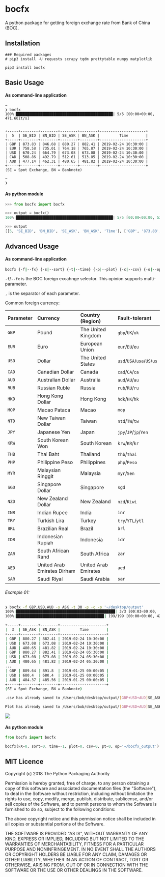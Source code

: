 # bocfx
A python package for getting foreign exchange rate from Bank of China (BOC).


## Installation

```
### Required packages
# pip3 install -U requests scrapy tqdm prettytable numpy matplotlib

pip3 install bocfx
```

## Basic Usage
#### As command-line application

```
~
❯ bocfx                        
100%|████████████████████████████████████████████| 5/5 [00:00<00:00, 471.66it/s]


+-----+--------+--------+--------+--------+---------------------+
|  5  | SE_BID | BN_BID | SE_ASK | BN_ASK |         Time        |
+-----+--------+--------+--------+--------+---------------------+
| GBP | 873.83 | 846.68 | 880.27 | 882.41 | 2019-02-24 10:30:00 |
| EUR | 758.58 | 735.01 | 764.18 | 765.87 | 2019-02-24 10:30:00 |
| USD | 670.24 | 664.79 | 673.08 | 673.08 | 2019-02-24 10:30:00 |
| CAD | 508.86 | 492.79 | 512.61 | 513.85 | 2019-02-24 10:30:00 |
| AUD | 477.14 | 462.31 | 480.65 | 481.82 | 2019-02-24 10:30:00 |
+-----+--------+--------+--------+--------+---------------------+
(SE = Spot Exchange, BN = Banknote)

~
❯ 
```

#### As python module

```python
>>> from bocfx import bocfx

>>> output = bocfx()
100%|████████████████████████████████████████████| 5/5 [00:00<00:00, 532.87it/s]

>>> output
[[5, 'SE_BID', 'BN_BID', 'SE_ASK', 'BN_ASK', 'Time'], ['GBP', '873.83', '846.68', '880.27', '882.41', '2019-02-24 10:30:00'], ['EUR', '758.58', '735.01', '764.18', '765.87', '2019-02-24 10:30:00'], ['USD', '670.24', '664.79', '673.08', '673.08', '2019-02-24 10:30:00'], ['CAD', '508.86', '492.79', '512.61', '513.85', '2019-02-24 10:30:00'], ['AUD', '477.14', '462.31', '480.65', '481.82', '2019-02-24 10:30:00']]
```

## Advanced Usage
#### As command-line application

```Bash
bocfx {-f|--fx} {-s|--sort} {-t|--time} {-p|--plot} {-c|--csv} {-o|--op}
```

`-f`/`--fx` is the BOC foreign excahnge selector. This opinion supports multi-parameter.

`,` is the separator of each parameter.

Common foreign currency:

Parameter | Currency | Country (Region) | Fault-tolerant
:-|:-|:-|:-
`GBP` | Pound | The United Kingdom | `gbp`/`UK`/`uk`
`EUR` | Euro | European Union | `eur`/`EU`/`eu`
`USD` | Dollar | The United States | `usd`/`USA`/`usa`/`US`/`us`
`CAD` | Canadian Dollar | Canada | `cad`/`CA`/`ca`
`AUD` | Australian Dollar | Australia | `aud`/`AU`/`au`
`RUB` | Russian Ruble | Russia | `rub`/`RU`/`ru`
`HKD` | Hong Kong Dollar | Hong Kong | `hdk`/`HK`/`hk`
`MOP` | Macao Pataca | Macao | `mop`
`NTD` | New Taiwan Dollar | Taiwan | `ntd`/`TW`/`tw`
`JPY` | Japanese Yen | Japan | `jpy`/`JP`/`jp`/`Yen`
`KRW` | South Korean Won | South Korean | `krw`/`KR`/`kr`
`THB` | Thai Baht | Thailand | `thb`/`Thai`
`PHP` | Philippine Peso | Philippines | `php`/`Peso`
`MYR` | Malaysian Ringgit | Malaysia | `myr`/`Sen`
`SGD` | Singapore Dollar | Singapore | `sgd`
`NZD` | New Zealand Dollar | New Zealand | `nzd`/`Kiwi`
`INR` | Indian Rupee | India | `inr`
`TRY` | Turkish Lira | Turkey | `try`/`YTL`/`ytl`
`BRL` | Brazilian Real | Brazil | `brl`
`IDR` | Indonesian Rupiah | Indonesia | `idr`
`ZAR` | South African Rand | South Africa | `zar`
`AED` | United Arab Emirates Dirham | United Arab Emirates | `aed`
`SAR` | Saudi Riyal | Saudi Arabia | `sar`




###### Example 01:

```Bash
❯ bocfx -f GBP,USD,AUD -s ASK -t 30 -p -c -o '~/desktop/output'
100%|█████████████████████████████████████████████| 3/3 [00:03<00:00,  1.08s/it]
100%|████████████████████████████████████████| 199/199 [00:00<00:00, 422.62it/s]

+-----+--------+--------+---------------------+
|  3  | SE_ASK | BN_ASK |         Time        |
+-----+--------+--------+---------------------+
| GBP | 880.27 | 882.41 | 2019-02-24 10:30:00 |
| USD | 673.08 | 673.08 | 2019-02-24 10:30:00 |
| AUD | 480.65 | 481.82 | 2019-02-24 10:30:00 |
| GBP | 880.27 | 882.41 | 2019-02-24 05:30:00 |
| USD | 673.08 | 673.08 | 2019-02-24 05:30:00 |
| AUD | 480.65 | 481.82 | 2019-02-24 05:30:00 |
...
| GBP | 889.64 | 891.8  | 2019-01-25 00:00:05 |
| USD | 680.4  | 680.4  | 2019-01-25 00:00:05 |
| AUD | 484.37 | 485.56 | 2019-01-25 00:00:05 |
+-----+--------+--------+---------------------+
(SE = Spot Exchange, BN = Banknote)

.csv has already saved to /Users/bob/desktop/output/[GBP+USD+AUD]SE_ASK+BN_ASK_2019-01-25_2019-02-24.csv

Plot has already saved to /Users/bob/desktop/output/[GBP+USD+AUD]SE_ASK+BN_ASK_2019-01-25_2019-02-24.png
```
![](https://github.com/bobleer/bocfx/raw/master/images/%5BGBP%2BUSD%2BAUD%5DSE_ASK%2BBN_ASK_2019-01-25_2019-02-24.png)

#### As python module

```python
from bocfx import bocfx

bocfx(FX=0, sort=0, time=-1, plot=0, csv=0, pt=0, op='~/bocfx_output')
```

## MIT Licence

Copyright (c) 2018 The Python Packaging Authority

Permission is hereby granted, free of charge, to any person obtaining a copy
of this software and associated documentation files (the "Software"), to deal
in the Software without restriction, including without limitation the rights
to use, copy, modify, merge, publish, distribute, sublicense, and/or sell
copies of the Software, and to permit persons to whom the Software is
furnished to do so, subject to the following conditions:

The above copyright notice and this permission notice shall be included in all
copies or substantial portions of the Software.

THE SOFTWARE IS PROVIDED "AS IS", WITHOUT WARRANTY OF ANY KIND, EXPRESS OR
IMPLIED, INCLUDING BUT NOT LIMITED TO THE WARRANTIES OF MERCHANTABILITY,
FITNESS FOR A PARTICULAR PURPOSE AND NONINFRINGEMENT. IN NO EVENT SHALL THE
AUTHORS OR COPYRIGHT HOLDERS BE LIABLE FOR ANY CLAIM, DAMAGES OR OTHER
LIABILITY, WHETHER IN AN ACTION OF CONTRACT, TORT OR OTHERWISE, ARISING FROM,
OUT OF OR IN CONNECTION WITH THE SOFTWARE OR THE USE OR OTHER DEALINGS IN THE
SOFTWARE.


